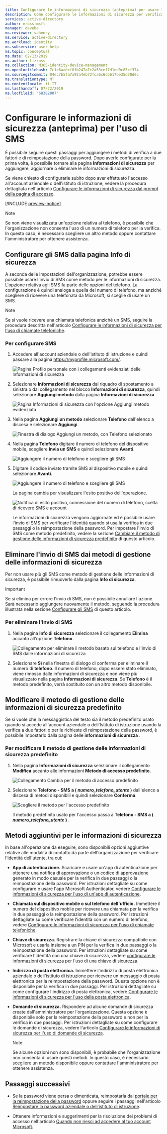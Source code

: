```yaml
---
title: Configurare le informazioni di sicurezza (anteprima) per usare la messaggistica del testo-Azure Active Directory | Microsoft Docs
description: Come configurare le informazioni di sicurezza per verificare la propria identità usando l'invio di SMS e il dispositivo mobile.
services: active-directory
author: eross-msft
manager: daveba
ms.reviewer: sahenry
ms.service: active-directory
ms.workload: identity
ms.subservice: user-help
ms.topic: conceptual
ms.date: 02/13/2019
ms.author: lizross
ms.collection: M365-identity-device-management
ms.openlocfilehash: 7c1c6aadcf8fb247a7c2a53cef7d1ed0c85cf374
ms.sourcegitcommit: 04ec7b5fa7a92a4eb72fca6c6cb617be35d30d0c
ms.translationtype: MT
ms.contentlocale: it-IT
ms.lasthandoff: 07/22/2019
ms.locfileid: "68382807"
---
```

# <a name="set-up-security-info-preview-to-use-text-messaging"></a>Configurare le informazioni di sicurezza (anteprima) per l'uso di SMS

È possibile seguire questi passaggi per aggiungere i metodi di verifica a due fattori e di reimpostazione della password. Dopo averle configurate per la prima volta, è possibile tornare alla pagina **Informazioni di sicurezza** per aggiungere, aggiornare o eliminare le informazioni di sicurezza.

Se viene chiesto di configurarle subito dopo aver effettuato l'accesso all'account aziendale o dell'istituto di istruzione, vedere la procedura dettagliata nell'articolo [Configurare le informazioni di sicurezza dal prompt della pagina di accesso](security-info-setup-signin.md).

[!INCLUDE [preview-notice](../../../includes/active-directory-end-user-preview-notice-security-info.md)]

>[!Note]
>Se non viene visualizzata un'opzione relativa al telefono, è possibile che l'organizzazione non consenta l'uso di un numero di telefono per la verifica. In questo caso, è necessario scegliere un altro metodo oppure contattare l'amministratore per ottenere assistenza.

## <a name="set-up-text-messages-from-the-security-info-page"></a>Configurare gli SMS dalla pagina Info di sicurezza

A seconda delle impostazioni dell'organizzazione, potrebbe essere possibile usare l'invio di SMS come metodo per le informazioni di sicurezza. L'opzione relativa agli SMS fa parte delle opzioni del telefono. La configurazione è quindi analoga a quella del numero di telefono, ma anziché scegliere di ricevere una telefonata da Microsoft, si sceglie di usare un SMS.

>[!Note]
>Se si vuole ricevere una chiamata telefonica anziché un SMS, seguire la procedura descritta nell'articolo [Configurare le informazioni di sicurezza per l'uso di chiamate telefoniche](security-info-setup-phone-number.md).

### <a name="to-set-up-text-messages"></a>Per configurare SMS

1. Accedere all'account aziendale o dell'istituto di istruzione e quindi passare alla pagina https://myprofile.microsoft.com/.

    ![Pagina Profilo personale con i collegamenti evidenziati delle Informazioni di sicurezza](media/security-info/securityinfo-myprofile-page.png)

2. Selezionare **Informazioni di sicurezza** dal riquadro di spostamento a sinistra o dal collegamento nel blocco **Informazioni di sicurezza**, quindi selezionare **Aggiungi metodo** dalla pagina **Informazioni di sicurezza**.

    ![Pagina Informazioni di sicurezza con l'opzione Aggiungi metodo evidenziata](media/security-info/securityinfo-myprofile-addmethod-page.png)

3. Nella pagina **Aggiungi un metodo** selezionare **Telefono** dall'elenco a discesa e selezionare **Aggiungi**.

    ![Finestra di dialogo Aggiungi un metodo, con Telefono selezionato](media/security-info/securityinfo-myprofile-addphonetext.png)

4. Nella pagina **Telefono** digitare il numero di telefono del dispositivo mobile, scegliere **Invia un SMS** e quindi selezionare **Avanti**.

    ![Aggiungere il numero di telefono e scegliere gli SMS](media/security-info/securityinfo-myprofile-phonetext-addnumber.png)

5. Digitare il codice inviato tramite SMS al dispositivo mobile e quindi selezionare **Avanti**.

    ![Aggiungere il numero di telefono e scegliere gli SMS](media/security-info/securityinfo-myprofile-phonetext-entercode.png)

    La pagina cambia per visualizzare l'esito positivo dell'operazione.

    ![Notifica di esito positivo, connessione del numero di telefono, scelta di ricevere SMS e account](media/security-info/securityinfo-myprofile-phonetext-success.png)

    Le informazioni di sicurezza vengono aggiornate ed è possibile usare l'invio di SMS per verificare l'identità quando si usa la verifica in due passaggi o la reimpostazione della password. Per impostare l'invio di SMS come metodo predefinito, vedere la sezione [Cambiare il metodo di gestione delle informazioni di sicurezza predefinito](#change-your-default-security-info-method) di questo articolo.

## <a name="delete-text-messaging-from-your-security-info-methods"></a>Eliminare l'invio di SMS dai metodi di gestione delle informazioni di sicurezza

Per non usare più gli SMS come metodo di gestione delle informazioni di sicurezza, è possibile rimuoverlo dalla pagina **Info di sicurezza**.

>[!Important]
>Se si elimina per errore l'invio di SMS, non è possibile annullare l'azione. Sarà necessario aggiungere nuovamente il metodo, seguendo la procedura illustrata nella sezione [Configurare gli SMS](#set-up-text-messages-from-the-security-info-page) di questo articolo.

### <a name="to-delete-text-messaging"></a>Per eliminare l'invio di SMS

1. Nella pagina **Info di sicurezza** selezionare il collegamento **Elimina** accanto all'opzione **Telefono**.

    ![Collegamento per eliminare il metodo basato sul telefono e l'invio di SMS dalle informazioni di sicurezza](media/security-info/securityinfo-myprofile-phonetext-delete.png)

2. Selezionare **Sì** nella finestra di dialogo di conferma per eliminare il numero di **telefono**. Il numero di telefono, dopo essere stato eliminato, viene rimosso dalle informazioni di sicurezza e non viene più visualizzato nella pagina **Informazioni di sicurezza**. Se **Telefono** è il metodo predefinito, verrà sostituito con un altro metodo disponibile.

## <a name="change-your-default-security-info-method"></a>Modificare il metodo di gestione delle informazioni di sicurezza predefinito

Se si vuole che la messaggistica del testo sia il metodo predefinito usato quando si accede all'account aziendale o dell'Istituto di istruzione usando la verifica a due fattori o per le richieste di reimpostazione della password, è possibile impostarlo dalla pagina delle **informazioni di sicurezza** .

### <a name="to-change-your-default-security-info-method"></a>Per modificare il metodo di gestione delle informazioni di sicurezza predefinito

1. Nella pagina **Informazioni di sicurezza** selezionare il collegamento **Modifica** accanto alle informazioni **Metodo di accesso predefinito**.

    ![Collegamento Cambia per il metodo di accesso predefinito](media/security-info/securityinfo-myprofile-phonetext-defaultchange.png)

2. Selezionare **Telefono - SMS a ( *_numero_telefono_utente_* )** dall'elenco a discesa di metodi disponibili e quindi selezionare **Conferma**.

    ![Scegliere il metodo per l'accesso predefinito](media/security-info/securityinfo-myprofile-phonetext-changeddefault.png)

    Il metodo predefinito usato per l'accesso passa a **Telefono - SMS a ( *_numero_telefono_utente_* )** .

## <a name="additional-security-info-methods"></a>Metodi aggiuntivi per le informazioni di sicurezza

In base all'operazione da eseguire, sono disponibili opzioni aggiuntive relative alle modalità di contatto da parte dell'organizzazione per verificare l'identità dell'utente, tra cui:

- **App di autenticazione.** Scaricare e usare un'app di autenticazione per ottenere una notifica di approvazione o un codice di approvazione generato in modo casuale per la verifica in due passaggi o la reimpostazione della password. Per istruzioni dettagliate su come configurare e usare l'app Microsoft Authenticator, vedere [Configurare le informazioni di sicurezza per l'uso di un'app di autenticazione](security-info-setup-auth-app.md).

- **Chiamata sul dispositivo mobile o sul telefono dell'ufficio.** Immettere il numero del dispositivo mobile per ricevere una chiamata per la verifica in due passaggi o la reimpostazione della password. Per istruzioni dettagliate su come verificare l'identità con un numero di telefono, vedere [Configurare le informazioni di sicurezza per l'uso di chiamate telefoniche](security-info-setup-phone-number.md).

- **Chiave di sicurezza.** Registrare la chiave di sicurezza compatibile con Microsoft e usarla insieme a un PIN per la verifica in due passaggi o la reimpostazione della password. Per istruzioni dettagliate su come verificare l'identità con una chiave di sicurezza, vedere [configurare le informazioni di sicurezza per l'uso di una chiave di sicurezza](security-info-setup-security-key.md).

- **Indirizzo di posta elettronica.** Immettere l'indirizzo di posta elettronica aziendale o dell'istituto di istruzione per ricevere un messaggio di posta elettronica per la reimpostazione della password. Questa opzione non è disponibile per la verifica in due passaggi. Per istruzioni dettagliate su come configurare l'indirizzo di posta elettronica, vedere [Configurare le informazioni di sicurezza per l'uso della posta elettronica](security-info-setup-email.md).

- **Domande di sicurezza.** Rispondere ad alcune domande di sicurezza create dall'amministratore per l'organizzazione. Questa opzione è disponibile solo per la reimpostazione della password e non per la verifica in due passaggi. Per istruzioni dettagliate su come configurare le domande di sicurezza, vedere l'articolo [Configurare le informazioni di sicurezza per l'uso di domande di sicurezza](security-info-setup-questions.md).

    >[!Note]
    >Se alcune opzioni non sono disponibili, è probabile che l'organizzazione non consenta di usare questi metodi. In questo caso, è necessario scegliere un metodo disponibile oppure contattare l'amministratore per ottenere assistenza.

## <a name="next-steps"></a>Passaggi successivi

- Se la password viene persa o dimenticata, reimpostarla dal [portale per la reimpostazione della password](https://passwordreset.microsoftonline.com/) oppure seguire i passaggi nell'articolo [Reimpostare la password aziendale o dell'istituto di istruzione](user-help-reset-password.md).

- Ottenere informazioni e suggerimenti per la risoluzione dei problemi di accesso nell'articolo [Quando non riesci ad accedere al tuo account Microsoft](https://support.microsoft.com/help/12429/microsoft-account-sign-in-cant).

